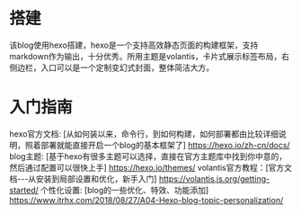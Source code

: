 # 搭建
该blog使用hexo搭建，hexo是一个支持高效静态页面的构建框架，支持markdown作为输出，十分优秀。所用主题是volantis，卡片式展示标签布局，右侧边栏，入口可以是一个定制变幻式封面，整体简洁大方。

# 入门指南
hexo官方文档: [从如何装以来，命令行，到如何构建，如何部署都由比较详细说明，照着部署就能直接开启一个blog的基本框架了] https://hexo.io/zh-cn/docs/
blog主题: [基于hexo有很多主题可以选择，直接在官方主题库中找到你中意的，然后通过配置可以很快上手] https://hexo.io/themes/
volantis官方教程：[官方文档---从安装到局部设置和优化，新手入门] https://volantis.js.org/getting-started/
个性化设置: [blog的一些优化、特效、功能添加] https://www.itrhx.com/2018/08/27/A04-Hexo-blog-topic-personalization/